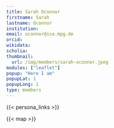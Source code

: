 ```yaml
---
title: Sarah Oconnor
firstname: Sarah
lastname: Oconnor
institution: 
email: oconnor@ice.mpg.de
orcid: 
wikidata: 
scholia: 
thumbnail:
  url: /img/members/sarah-oconnor.jpeg
modules: ["leaflet"]
popup: "Here I am"
popupLat: 1
popupLong: 1
type: members
---
```


{{< persona_links >}}

{{< map >}}
